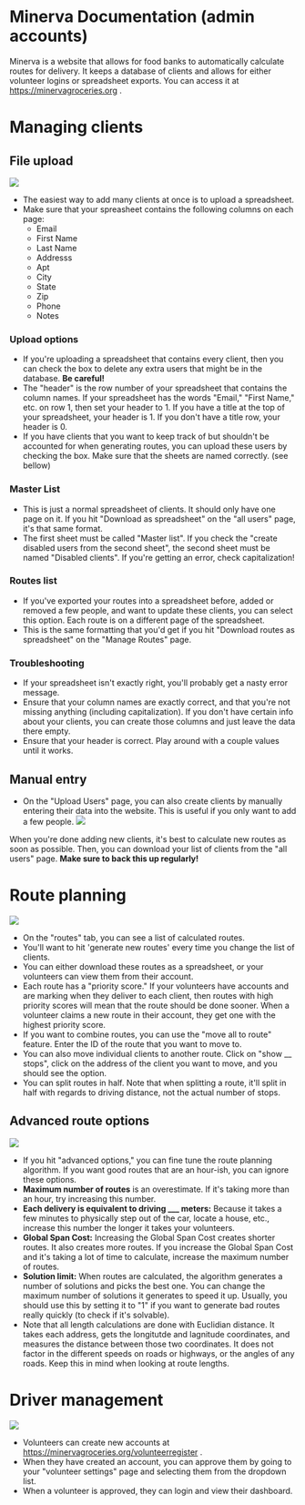 # Minerva Documentation (admin accounts)
Minerva is a website that allows for food banks to automatically calculate routes for delivery. It keeps a database of clients and allows for either volunteer logins or spreadsheet exports. You can access it at https://minervagroceries.org .

# Managing clients

## File upload

![](https://i.imgur.com/BWXKReF.png)


- The easiest way to add many clients at once is to upload a spreadsheet.
- Make sure that your spreasheet contains the following columns on each page:
    - Email
    - First Name
    - Last Name
    - Addresss
    - Apt
    - City
    - State
    - Zip
    - Phone
    - Notes

### Upload options
- If you're uploading a spreadsheet that contains every client, then you can check the box to delete any extra users that might be in the database. **Be careful!**
- The "header" is the row number of your spreadsheet that contains the column names. If your spreadsheet has the words "Email," "First Name," etc. on row 1, then set your header to 1. If you have a title at the top of your spreadsheet, your header is 1. If you don't have a title row, your header is 0.
- If you have clients that you want to keep track of but shouldn't be accounted for when generating routes, you can upload these users by checking the box. Make sure that the sheets are named correctly. (see bellow)

### Master List
- This is just a normal spreadsheet of clients. It should only have one page on it. If you hit "Download as spreadsheet" on the "all users" page, it's that same format.
- The first sheet must be called "Master list". If you check the "create disabled users from the second sheet", the second sheet must be named "Disabled clients". If you're getting an error, check capitalization!

### Routes list
- If you've exported your routes into a spreadsheet before, added or removed a few people, and want to update these clients, you can select this option. Each route is on a different page of the spreadsheet. 
- This is the same formatting that you'd get if you hit "Download routes as spreadsheet" on the "Manage Routes" page.

### Troubleshooting
- If your spreadsheet isn't exactly right, you'll probably get a nasty error message.
- Ensure that your column names are exactly correct, and that you're not missing anything (including capitalization). If you don't have certain info about your clients, you can create those columns and just leave the data there empty.
- Ensure that your header is correct. Play around with a couple values until it works.

## Manual entry
- On the "Upload Users" page, you can also create clients by manually entering their data into the website. This is useful if you only want to add a few people.
![](https://i.imgur.com/7el748E.png)


When you're done adding new clients, it's best to calculate new routes as soon as possible. Then, you can download your list of clients from the "all users" page. **Make sure to back this up regularly!**
# Route planning
![](https://i.imgur.com/cTIZZOC.png)


- On the "routes" tab, you can see a list of calculated routes. 
- You'll want to hit 'generate new routes' every time you change the list of clients.
- You can either download these routes as a spreadsheet, or your volunteers can view them from their account.
- Each route has a "priority score." If your volunteers have accounts and are marking when they deliver to each client, then routes with high priority scores will mean that the route should be done sooner. When a volunteer claims a new route in their account, they get one with the highest priority score.
- If you want to combine routes, you can use the "move all to route" feature. Enter the ID of the route that you want to move to.
- You can also move individual clients to another route. Click on "show __ stops", click on the address of the client you want to move, and you should see the option.
- You can split routes in half. Note that when splitting a route, it'll split in half with regards to driving distance, not the actual number of stops.
## Advanced route options
![](https://i.imgur.com/tcYrpzF.png)


- If you hit "advanced options," you can fine tune the route planning algorithm. If you want good routes that are an hour-ish, you can ignore these options.
- **Maximum number of routes** is an overestimate. If it's taking more than an hour, try increasing this number.
- **Each delivery is equivalent to driving ___ meters:** Because it takes a few minutes to physically step out of the car, locate  a house, etc., increase this number the longer it takes your volunteers.
- **Global Span Cost:** Increasing the Global Span Cost creates shorter routes. It also creates more routes. If you increase the Global Span Cost and it's taking a lot of time to calculate, increase the maximum number of routes.
- **Solution limit:** When routes are calculated, the algorithm generates a number of solutions and picks the best one. You can change the maximum number of solutions it generates to speed it up. Usually, you should use this by setting it to "1" if you want to generate bad routes really quickly (to check if it's solvable).
- Note that all length calculations are done with Euclidian distance. It takes each address, gets the longitutde and lagnitude coordinates, and measures the distance between those two coordinates. It does not factor in the different speeds on roads or highways, or the angles of any roads. Keep this in mind when looking at route lengths.


# Driver management
![](https://i.imgur.com/FfJsmK3.png)

- Volunteers can create new accounts at https://minervagroceries.org/volunteerregister .
- When they have created an account, you can approve them by going to your "volunteer settings" page and selecting them from the dropdown list.
- When a volunteer is approved, they can login and view their dashboard.

